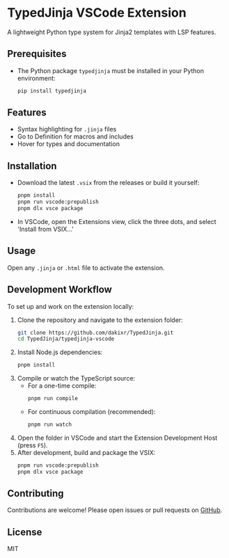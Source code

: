 # TypedJinja VSCode Extension

A lightweight Python type system for Jinja2 templates with LSP features.

## Prerequisites
- The Python package `typedjinja` must be installed in your Python environment:
  ```sh
  pip install typedjinja
  ```

## Features
- Syntax highlighting for `.jinja` files
- Go to Definition for macros and includes
- Hover for types and documentation

## Installation
- Download the latest `.vsix` from the releases or build it yourself:
  ```sh
  pnpm install
  pnpm run vscode:prepublish
  pnpm dlx vsce package
  ```
- In VSCode, open the Extensions view, click the three dots, and select 'Install from VSIX...'

## Usage
Open any `.jinja` or `.html` file to activate the extension.

## Development Workflow

To set up and work on the extension locally:

1. Clone the repository and navigate to the extension folder:
   ```sh
   git clone https://github.com/dakixr/TypedJinja.git
   cd TypedJinja/typedjinja-vscode
   ```
2. Install Node.js dependencies:
   ```sh
   pnpm install
   ```
3. Compile or watch the TypeScript source:
   - For a one-time compile:
     ```sh
     pnpm run compile
     ```
   - For continuous compilation (recommended):
     ```sh
     pnpm run watch
     ```
4. Open the folder in VSCode and start the Extension Development Host (press `F5`).
5. After development, build and package the VSIX:
   ```sh
   pnpm run vscode:prepublish
   pnpm dlx vsce package
   ```

## Contributing
Contributions are welcome! Please open issues or pull requests on [GitHub](https://github.com/dakixr/TypedJinja).

## License
MIT 